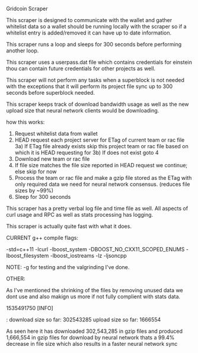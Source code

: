 Gridcoin Scraper

This scraper is designed to communicate with the wallet and gather whitelist data so a wallet should be running locally with the scraper so if a whitelist entry is added/removed it can have up to date information.

This scraper runs a loop and sleeps for 300 seconds before performing another loop.

This scraper uses a userpass.dat file which contains credentials for einstein thou can contain future credentials for other projects as well.

This scraper will not perform any tasks when a superblock is not needed with the exceptions that it will perform its project file sync up to 300 seconds before superblock needed.

This scraper keeps track of download bandwidth usage as well as the new upload size that neural network clients would be downloading.


how this works:

1) Request whitelist data from wallet
2) HEAD request each project server for ETag of current team or rac file
3a) If ETag file already exists skip this project team or rac file based on which it is HEAD requesting for
3b) If does not exist goto 4
4) Download new team or rac file
5) If file size matches the file size reported in HEAD request we continue; else skip for now
5) Process the team or rac file and make a gzip file stored as the ETag with only required data we need for neural network consensus. (reduces file sizes by ~99%)
6) Sleep for 300 seconds

This scraper has a pretty verbal log file and time file as well. All aspects of curl usage and RPC as well as stats processing has logging.

This scraper is actually quite fast with what it does.

CURRENT g++ compile flags:

-std=c++11 -lcurl -lboost_system -DBOOST_NO_CXX11_SCOPED_ENUMS -lboost_filesystem -lboost_iostreams -lz -ljsoncpp

NOTE: -g for testing and the valgrinding I've done.

OTHER:

As I've mentioned the shrinking of the files by removing unused data we dont use and also makign us more if not fully complient with stats data.

1535491750 [INFO] <MAIN> : download size so far: 302543285 upload size so far: 1666554


As seen here it has downloaded 302,543,285 in gzip files and produced 1,666,554 in gzip files for download by neural network thats a 99.4% decrease in file size which also results in a faster neural network sync

